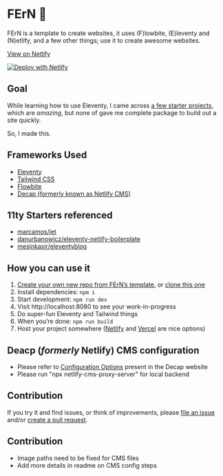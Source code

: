 # FErN 🌿

FErN is a template to create websites, it uses (F)lowbite, (E)leventy and (N)etlify, and a few other things; use it to create awesome websites.

[View on Netlify](https://fern.netlify.app/)

[![Deploy with Netlify](https://www.netlify.com/img/deploy/button.svg)](https://app.netlify.com/start/deploy?repository=https://github.com/nimblestart/fern)

## Goal

While learning how to use Eleventy, I came across [a few starter projects](https://www.11ty.dev/docs/starter/), which are _amazing_, but none of gave me complete package to build out a site quickly.

So, I made this.

## Frameworks Used
- [Eleventy](https://www.11ty.dev/)
- [Tailwind CSS](https://tailwindcss.com/)
- [Flowbite](https://flowbite.com/)
- [Decap (formerly known as Netlify CMS)](https://decapcms.org/)

## 11ty Starters referenced

- [marcamos/jet](https://github.com/marcamos/jet)
- [danurbanowicz/eleventy-netlify-boilerplate](https://github.com/danurbanowicz/eleventy-netlify-boilerplate)
- [mesinkasir/eleventyblog](https://github.com/mesinkasir/eleventyblog)

## How you can use it

1. [Create your own new repo from FErN’s template](https://github.com/nimblestart/fern/generate), or [clone this one](https://docs.github.com/en/free-pro-team@latest/github/creating-cloning-and-archiving-repositories/cloning-a-repository)
2. Install dependencies: `npm i`
3. Start development: `npm run dev`
4. Visit http://localhost:8080 to see your work-in-progress
5. Do super-fun Eleventy and Tailwind things
6. When you’re done: `npm run build`
7. Host your project somewhere ([Netlify](https://www.netlify.com/) and [Vercel](https://vercel.com/) are nice options)

## Deacp (*formerly* Netlify) CMS configuration
- Please refer to [Configuration Options](https://decapcms.org/docs/configuration-options/) present in the Decap website
- Please run "npx netlify-cms-proxy-server" for local backend

## Contribution
If you try it and find issues, or think of improvements, please [file an issue](https://github.com/nimblestart/fern/issues/new) and/or [create a pull request](https://docs.github.com/en/free-pro-team@latest/github/collaborating-with-issues-and-pull-requests/creating-a-pull-request).

## Contribution
- Image paths need to be fixed for CMS files
- Add more details in readme on CMS config steps